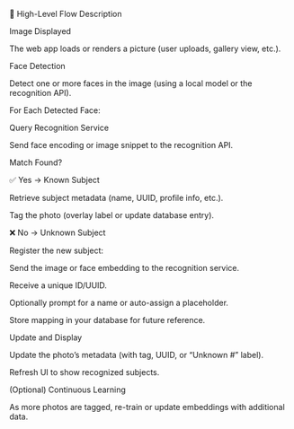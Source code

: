 🧠 High-Level Flow Description

Image Displayed

The web app loads or renders a picture (user uploads, gallery view, etc.).

Face Detection

Detect one or more faces in the image (using a local model or the recognition API).

For Each Detected Face:

Query Recognition Service

Send face encoding or image snippet to the recognition API.

Match Found?

✅ Yes → Known Subject

Retrieve subject metadata (name, UUID, profile info, etc.).

Tag the photo (overlay label or update database entry).

❌ No → Unknown Subject

Register the new subject:

Send the image or face embedding to the recognition service.

Receive a unique ID/UUID.

Optionally prompt for a name or auto-assign a placeholder.

Store mapping in your database for future reference.

Update and Display

Update the photo’s metadata (with tag, UUID, or “Unknown #” label).

Refresh UI to show recognized subjects.

(Optional) Continuous Learning

As more photos are tagged, re-train or update embeddings with additional data.
